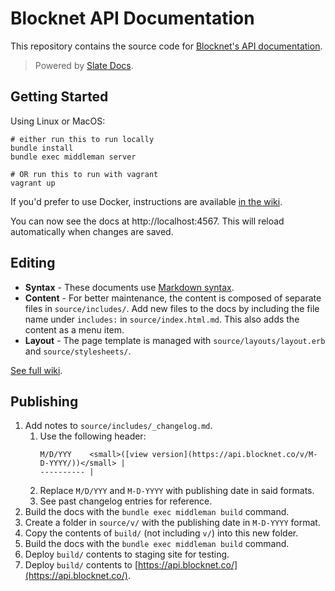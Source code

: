 # Blocknet API Documentation

This repository contains the source code for [Blocknet's API documentation](https://api.blocknet.co).

> Powered by [Slate Docs](https://github.com/lord/slate).




## Getting Started

Using Linux or MacOS:

```shell
# either run this to run locally
bundle install
bundle exec middleman server

# OR run this to run with vagrant
vagrant up
```

If you'd prefer to use Docker, instructions are available [in the wiki](https://github.com/lord/slate/wiki/Docker).

You can now see the docs at http://localhost:4567. This will reload automatically when changes are saved.




## Editing

* __Syntax__ - These documents use [Markdown syntax](https://github.com/lord/slate/wiki/Markdown-Syntax).
* __Content__ - For better maintenance, the content is composed of separate files in `source/includes/`. Add new files to the docs by including the file name under `includes:` in `source/index.html.md`. This also adds the content as a menu item.
* __Layout__ - The page template is managed with `source/layouts/layout.erb` and `source/stylesheets/`.

[See full wiki](https://github.com/lord/slate/wiki).




## Publishing

1. Add notes to `source/includes/_changelog.md`.
	1. Use the following header:
		```
		M/D/YYY    <small>([view version](https://api.blocknet.co/v/M-D-YYYY/))</small> |
		---------- |
		```
	1. Replace `M/D/YYY` and `M-D-YYYY` with publishing date in said formats.
	1. See past changelog entries for reference.
1. Build the docs with the `bundle exec middleman build` command.
1. Create a folder in `source/v/` with the publishing date in `M-D-YYYY` format.
1. Copy the contents of `build/` (not including `v/`) into this new folder.
1. Build the docs with the `bundle exec middleman build` command.
1. Deploy `build/` contents to staging site for testing.
1. Deploy `build/` contents to [https://api.blocknet.co/](https://api.blocknet.co/).



